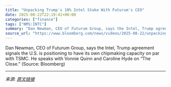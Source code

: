 ```yaml
---
title: "Unpacking Trump's 10% Intel Stake With Futurum's CEO"
date: 2025-08-22T22:19:41+08:00
categories: ["finance"]
tags: ["NMS:INTC"]
summary: "Dan Newman, CEO of Futurum Group, says the Intel, Trump agreement signals the U.S. is positioning to have its own chipmaking capacity on par with TSMC. He speaks with Vonnie Quinn and Caroline Hyde on"
source_url: "https://www.bloomberg.com/news/videos/2025-08-22/unpacking-trump-s-10-intel-stake-with-futurum-s-ceo-video"
---
```


Dan Newman, CEO of Futurum Group, says the Intel, Trump agreement signals the U.S. is positioning to have its own chipmaking capacity on par with TSMC. He speaks with Vonnie Quinn and Caroline Hyde on “The Close.” (Source: Bloomberg)

---

*来源: [原文链接](https://www.bloomberg.com/news/videos/2025-08-22/unpacking-trump-s-10-intel-stake-with-futurum-s-ceo-video)*
